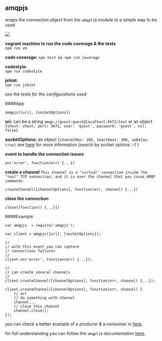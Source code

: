 ## amqpjs

wraps the connection object from the `amqplib` module to a simple way to be used

<a href="https://nodei.co/npm/amqpjs/"><img src="https://nodei.co/npm/amqpjs.png?downloads=true"></a>

**vagrant machine to run the code coverage & the tests**	
`npm run vm`

**code coverage:**
`npm test && npm run coverage`

**codestyle:** 	
`npm run codestyle`

**jshint:** 	
`npm run jshint`


*see the tests for the configurations used*

####App

	amqpjs([uri], [socketOptions])
	
**uri:** can be a string `amqp://guest:guest@localhost:5672/test` or an object 
`{vhost: vhost, port: 5672, user: 'guest', password: 'guest', ssl: false}`

**socketOptions:** an object `{channelMax: 100, heartbeat: 300, noDelay: true}`
see [here](http://www.squaremobius.net/amqp.node/doc/channel_api.html) for more information (search by socket options :-) )

**event to handle the connection issues**

	on('error', function(err) {...})
	
**create a channel** `This channel is a "virtual" connection inside the "real" TCP connection, and it is over the channel that you issue AMQP commands.`

	createChannel([channelOptions], function(err, channel) {...})
	
**close the connection** 
	
	close([function() {...}])


####Example

	var amqpjs  = require('amqpjs');
	
	var client = amqpjs([uri], [socketOptions]);
	
	//
	// with this event you can capture
	// connections failures
	//
	client.on('error', function(err) {...});
	
	//
	// can create several channels
	//
	client.createChannel([channelOptions], function(err, channel) {...});
	
	client.createChannel([channelOptions], function(err, channel) {
		// err
		// do something with channel
		channel...
		// close this channel
		channel.close();
	});
	

you can check a better example of a producer & a consumer in [here](https://github.com/joaquimserafim/amqpjs/blob/master/test/queue.js).


for full understanding you can follow the `amqplib` documentation [here](http://www.squaremobius.net/amqp.node/doc/channel_api.html).